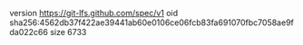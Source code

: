 version https://git-lfs.github.com/spec/v1
oid sha256:4562db37f422ae39441ab60e0106ce06fcb83fa691070fbc7058ae9fda022c66
size 6733
